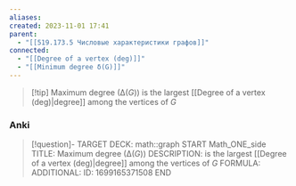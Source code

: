 ```yaml
---
aliases: 
created: 2023-11-01 17:41
parent:
  - "[[519.173.5 Числовые характеристики графов]]"
connected:
  - "[[Degree of a vertex (deg)]]"
  - "[[Minimum degree δ(G)]]"
---
```


> [!tip] Maximum degree ($∆(G)$)
is the largest [[Degree of a vertex (deg)|degree]] among the vertices of $G$

### Anki
> [!question]-
TARGET DECK: math::graph
START
Math_ONE_side
TITLE: Maximum degree ($∆(G)$)
DESCRIPTION: is the largest [[Degree of a vertex (deg)|degree]] among the vertices of $G$
FORMULA: 
ADDITIONAL:
ID: 1699165371508
END












